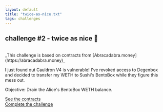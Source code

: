 ```yaml
---
layout: default
title: "twice-as-nice.txt"
tags: challenges
---
```


## challenge #2 - twice as nice 🔁
<br/>
_This challenge is based on contracts from [Abracadabra.money](https://abracadabra.money)_

I just found out Cauldron V4 is vulnerable! I've revoked access to Degenbox and decided to transfer my WETH to Sushi's BentoBox while they figure this mess out. 

Objective: Drain the Alice's BentoBox WETH balance. 

[See the contracts](https://github.com/AshiqAmien/decently-safe-defi/tree/master/src/Contracts/twice-as-nice)
<br/>
[Complete the challenge](https://github.com/AshiqAmien/decently-safe-defi/blob/master/test/Levels/twice-as-nice/TwiceAsNice.t.sol)
